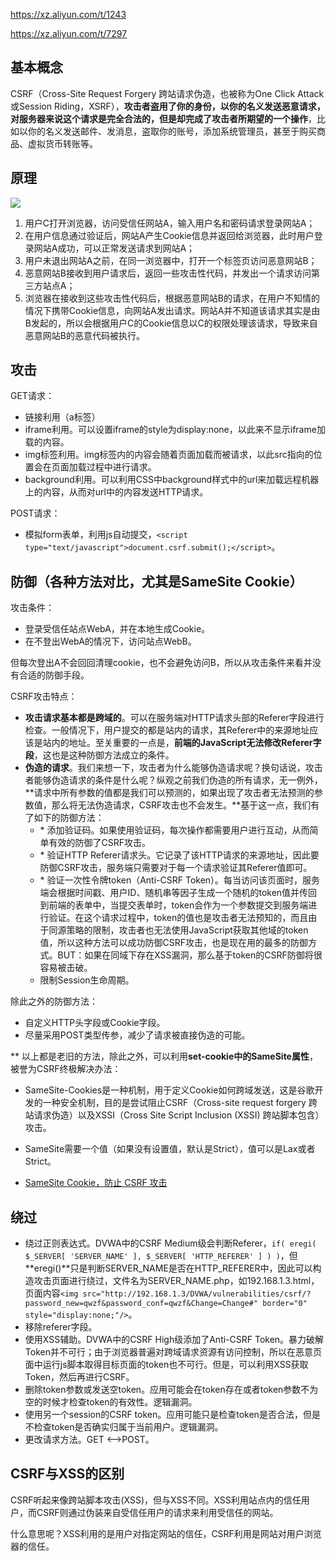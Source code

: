 https://xz.aliyun.com/t/1243

https://xz.aliyun.com/t/7297

## 基本概念

CSRF（Cross-Site Request Forgery 跨站请求伪造，也被称为One Click Attack或Session Riding，XSRF），**攻击者盗用了你的身份，以你的名义发送恶意请求，对服务器来说这个请求是完全合法的，但是却完成了攻击者所期望的一个操作**，比如以你的名义发送邮件、发消息，盗取你的账号，添加系统管理员，甚至于购买商品、虚拟货币转账等。

## 原理

![](https://img-blog.csdnimg.cn/20200225224153721.jpg)

1. 用户C打开浏览器，访问受信任网站A，输入用户名和密码请求登录网站A；
2. 在用户信息通过验证后，网站A产生Cookie信息并返回给浏览器，此时用户登录网站A成功，可以正常发送请求到网站A；
3. 用户未退出网站A之前，在同一浏览器中，打开一个标签页访问恶意网站B；
4. 恶意网站B接收到用户请求后，返回一些攻击性代码，并发出一个请求访问第三方站点A；
5. 浏览器在接收到这些攻击性代码后，根据恶意网站B的请求，在用户不知情的情况下携带Cookie信息，向网站A发出请求。网站A并不知道该请求其实是由B发起的，所以会根据用户C的Cookie信息以C的权限处理该请求，导致来自恶意网站B的恶意代码被执行。

## 攻击

GET请求：

- 链接利用（a标签）
- iframe利用。可以设置iframe的style为display:none，以此来不显示iframe加载的内容。
- img标签利用。img标签内的内容会随着页面加载而被请求，以此src指向的位置会在页面加载过程中进行请求。
- background利用。可以利用CSS中background样式中的url来加载远程机器上的内容，从而对url中的内容发送HTTP请求。

POST请求：

- 模拟form表单，利用js自动提交，`<script type="text/javascript">document.csrf.submit();</script>`。

## 防御（各种方法对比，尤其是SameSite Cookie）

攻击条件：

- 登录受信任站点WebA，并在本地生成Cookie。
- 在不登出WebA的情况下，访问站点WebB。

但每次登出A不会回回清理cookie，也不会避免访问B，所以从攻击条件来看并没有合适的防御手段。

CSRF攻击特点：

- **攻击请求基本都是跨域的**。可以在服务端对HTTP请求头部的Referer字段进行检查。一般情况下，用户提交的都是站内的请求，其Referer中的来源地址应该是站内的地址。至关重要的一点是，**前端的JavaScript无法修改Referer字段**，这也是这种防御方法成立的条件。
- **伪造的请求**。我们来想一下，攻击者为什么能够伪造请求呢？换句话说，攻击者能够伪造请求的条件是什么呢？纵观之前我们伪造的所有请求，无一例外，**请求中所有参数的值都是我们可以预测的，如果出现了攻击者无法预测的参数值，那么将无法伪造请求，CSRF攻击也不会发生。**基于这一点，我们有了如下的防御方法：
  - \* 添加验证码。如果使用验证码，每次操作都需要用户进行互动，从而简单有效的防御了CSRF攻击。
  - \* 验证HTTP Referer请求头。它记录了该HTTP请求的来源地址，因此要防御CSRF攻击，服务端只需要对于每一个请求验证其Referer值即可。
  - \* 验证一次性令牌token（Anti-CSRF Token）。每当访问该页面时，服务端会根据时间戳、用户ID、随机串等因子生成一个随机的token值并传回到前端的表单中，当提交表单时，token会作为一个参数提交到服务端进行验证。在这个请求过程中，token的值也是攻击者无法预知的，而且由于同源策略的限制，攻击者也无法使用JavaScript获取其他域的token值，所以这种方法可以成功防御CSRF攻击，也是现在用的最多的防御方式。BUT：如果在同域下存在XSS漏洞，那么基于token的CSRF防御将很容易被击破。
  - 限制Session生命周期。

除此之外的防御方法：

- 自定义HTTP头字段或Cookie字段。
- 尽量采用POST类型传参，减少了请求被直接伪造的可能。

\*\* 以上都是老旧的方法，除此之外，可以利用**set-cookie中的SameSite属性**，被誉为CSRF终极解决办法：

- SameSite-Cookies是一种机制，用于定义Cookie如何跨域发送，这是谷歌开发的一种安全机制，目的是尝试阻止CSRF（Cross-site request forgery 跨站请求伪造）以及XSSI（Cross Site Script Inclusion (XSSI) 跨站脚本包含）攻击。
- SameSite需要一个值（如果没有设置值，默认是Strict），值可以是Lax或者Strict。

- [SameSite Cookie，防止 CSRF 攻击](https://www.cnblogs.com/ziyunfei/p/5637945.html)

## 绕过

- 绕过正则表达式。DVWA中的CSRF Medium级会判断Referer，`if( eregi( $_SERVER[ 'SERVER_NAME' ], $_SERVER[ 'HTTP_REFERER' ] ) )`，但**eregi()**只是判断SERVER_NAME是否在HTTP_REFERER中，因此可以构造攻击页面进行绕过，文件名为SERVER_NAME.php，如192.168.1.3.html，页面内容`<img src="http://192.168.1.3/DVWA/vulnerabilities/csrf/?password_new=qwzf&password_conf=qwzf&Change=Change#" border="0" style="display:none;"/>`。
- 移除referer字段。
- 使用XSS辅助。DVWA中的CSRF High级添加了Anti-CSRF Token。暴力破解Token并不可行；由于浏览器普遍对跨域请求资源有访问控制，所以在恶意页面中运行js脚本取得目标页面的token也不可行。但是，可以利用XSS获取Token，然后再进行CSRF。
- 删除token参数或发送空token。应用可能会在token存在或者token参数不为空的时候才检查token的有效性。逻辑漏洞。
- 使用另一个session的CSRF token。应用可能只是检查token是否合法，但是不检查token是否确实归属于当前用户。逻辑漏洞。
- 更改请求方法。GET <-->POST。

## **CSRF与XSS的区别**
CSRF听起来像跨站脚本攻击(XSS)，但与XSS不同。XSS利用站点内的信任用户，而CSRF则通过伪装来自受信任用户的请求来利用受信任的网站。

什么意思呢？XSS利用的是用户对指定网站的信任，CSRF利用是网站对用户浏览器的信任。